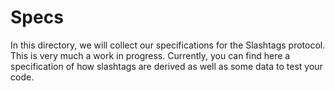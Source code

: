 # Specs

In this directory, we will collect our specifications for the Slashtags protocol. This is very much a work in progress. Currently, you can find here a specification of how slashtags are derived as well as some data to test your code. 
